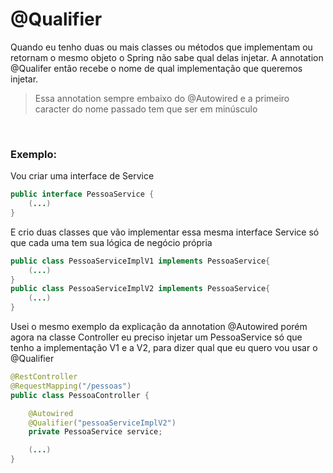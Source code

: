 # @Qualifier
Quando eu tenho duas ou mais classes ou métodos que implementam ou retornam o mesmo objeto o Spring não sabe qual delas injetar. A annotation @Qualifer então recebe o nome de qual implementação que queremos injetar.
> Essa annotation sempre embaixo do @Autowired e a primeiro caracter do nome passado tem que ser em minúsculo
<br>

### Exemplo: 
Vou criar uma interface de Service
```java
public interface PessoaService {
    (...)
}
```
E crio duas classes que vão implementar essa mesma interface Service só que cada uma tem sua lógica de negócio própria
```java
public class PessoaServiceImplV1 implements PessoaService{
    (...)
}
public class PessoaServiceImplV2 implements PessoaService{
    (...)
}
```
Usei o mesmo exemplo da explicação da annotation @Autowired porém agora na classe Controller eu preciso injetar um PessoaService só que tenho a implementação V1 e a V2, para dizer qual que eu quero vou usar o @Qualifier
```java
@RestController
@RequestMapping("/pessoas")
public class PessoaController {

    @Autowired
    @Qualifier("pessoaServiceImplV2")
    private PessoaService service;

    (...)
}
```
